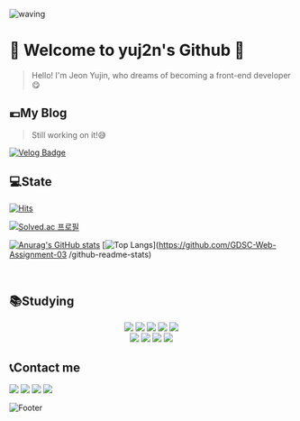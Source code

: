 ![waving](https://capsule-render.vercel.app/api?type=waving&height=200&text=YujinJeon&fontAlign=80&fontAlignY=40&color=gradient)

# 🤗 Welcome to yuj2n's Github 🎉
> Hello! I'm Jeon Yujin, who dreams of becoming a front-end developer 😋

## 💶My Blog 
> Still working on it!😅 

[![Velog Badge](https://img.shields.io/badge/Velog-20C997?style=flat-square&logo=Velog&logoColor=fff&link=https://velog.io/@yuj2n)](https://velog.io/@yuj2n)

## 💻State
<!-- 누적 방문자 수 -->
[![Hits](https://hits.seeyoufarm.com/api/count/incr/badge.svg?url=https%3A%2F%2Fgithub.com%2Fyuj2n&count_bg=%2379C83D&title_bg=%23555555&icon=github.svg&icon_color=%23E7E7E7&title=Github&edge_flat=false)](https://hits.seeyoufarm.com)
<!-- 백준  -->
[![Solved.ac
프로필](http://mazassumnida.wtf/api/generate_badge?boj=dbwls4595)](https://solved.ac/dbwls4595)<br>


<!-- 깃허브 상태 -->
[![Anurag's GitHub stats](https://github-readme-stats.vercel.app/api?username=yuj2n&count_private=true&card_width=300&title_color=fff&text_color=fff&bg_color=30,12c2e9,c471ed,f64f59)](https://github.com/anuraghazra/github-readme-stats)
[![Top Langs](https://github-readme-stats.vercel.app/api/top-langs/?username=yuj2n)](https://github.com/GDSC-Web-Assignment-03 /github-readme-stats)

<br>


## 📚Studying 
<div align="center">
	<img src="https://img.shields.io/badge/Java-007396?style=flat&logo=Java&logoColor=white" />
	<img src="https://img.shields.io/badge/HTML5-E34F26?style=flat&logo=HTML5&logoColor=white" />
	<img src="https://img.shields.io/badge/CSS3-1572B6?style=flat&logo=CSS3&logoColor=white" />
	<img src="https://img.shields.io/badge/JavaScript-F7DF1E?style=flat-square&logo=JavaScript&logoColor=fff"/>
   	<img src="https://img.shields.io/badge/Python-3776AB?style=flat-square&logo=Python&logoColor=fff"/><br>
	<img src="https://img.shields.io/badge/React-61DAFB?style=flat&logo=react&logoColor=white"/>  
	<img src="https://img.shields.io/badge/TypeScript-3178C6?style=flat&logo=TypeScript&logoColor=white"/>  
	<img src="https://img.shields.io/badge/Next.js-000000?style=flat&logo=nextdotjs&logoColor=white"/>
	<img src="https://img.shields.io/badge/C-A8B9CC?style=flat&logo=C&logoColor=white"/>
</div>

## 📞Contact me
<a href="https://www.naver.com/"><img src="https://img.shields.io/badge/dbwls4595@naver.com-03C75A?style=flat-square&logo=Naver&logoColor=white"/></a>
<a href="https://www.instagram.com/you_jixn/"><img src="https://img.shields.io/badge/@you_jixn-E4405F?style=flat-square&logo=Instagram&logoColor=white"/></a>
<a href="https://www.kakaocorp.com/page/service/service/KakaoTalk"><img src="https://img.shields.io/badge/dbwls4595-FFCD00?style=flat-square&logo=Kakaotalk&logoColor=white"/></a>
<img src="https://img.shields.io/badge/01085874614-007AFF?style=flat-square&logo=Phonenumber&logoColor=white"/>


![Footer](https://capsule-render.vercel.app/api?type=waving&color=gradient&height=200&section=footer)
